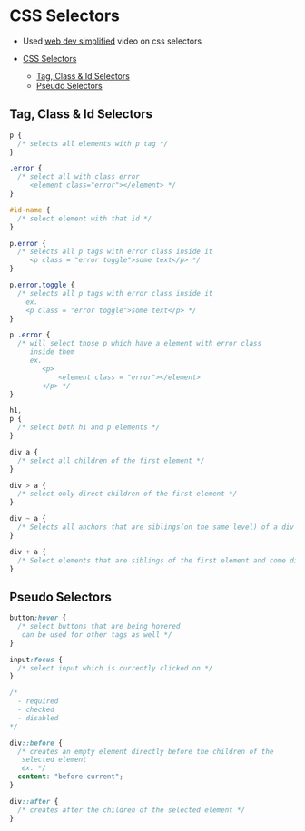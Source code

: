 # CSS Selectors

- Used [web dev simplified](https:www.youtube.com/watch?v=l1mER1bV0N0&t=22s) video on css selectors

- [CSS Selectors](#css-selectors)
  - [Tag, Class & Id Selectors](#tag-class--id-selectors)
  - [Pseudo Selectors](#pseudo-selectors)

## Tag, Class & Id Selectors

```css
p {
  /* selects all elements with p tag */
}

.error {
  /* select all with class error
	 <element class="error"></element> */
}

#id-name {
  /* select element with that id */
}

p.error {
  /* selects all p tags with error class inside it
	 <p class = "error toggle">some text</p> */
}

p.error.toggle {
  /* selects all p tags with error class inside it
	ex.
	<p class = "error toggle">some text</p> */
}

p .error {
  /* will select those p which have a element with error class
	 inside them
	 ex.
		<p>
			<element class = "error"></element>
		</p> */
}

h1,
p {
  /* select both h1 and p elements */
}

div a {
  /* select all children of the first element */
}

div > a {
  /* select only direct children of the first element */
}

div ~ a {
  /* Selects all anchors that are siblings(on the same level) of a div and come after the div */
}

div + a {
  /* Select elements that are siblings of the first element and come directly after the first element */
}
```

## Pseudo Selectors

```css
button:hover {
  /* select buttons that are being hovered
   can be used for other tags as well */
}

input:focus {
  /* select input which is currently clicked on */
}

/*
  - required
  - checked
  - disabled
*/

div::before {
  /* creates an empty element directly before the children of the
   selected element
   ex. */
  content: "before current";
}

div::after {
  /* creates after the children of the selected element */
}
```
